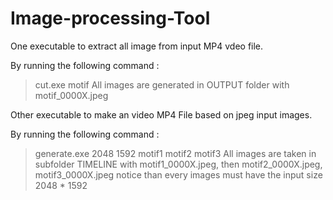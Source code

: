 # Image-processing-Tool

One executable to extract all image from input  MP4 vdeo file. 

By running the following command :
> cut.exe motif
All images are generated in OUTPUT folder with motif_0000X.jpeg


Other executable to make an video MP4 File based on jpeg input images.

By running the following command :
> generate.exe 2048 1592 motif1 motif2 motif3
All images are taken in subfolder TIMELINE with motif1_0000X.jpeg, then motif2_0000X.jpeg, motif3_0000X.jpeg
> notice than every images must have the input size 2048 * 1592
